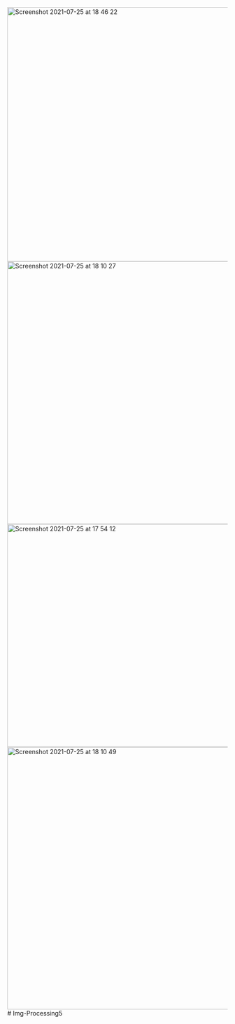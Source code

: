 <img width="580" alt="Screenshot 2021-07-25 at 18 46 22" src="https://user-images.githubusercontent.com/80551568/126910000-97e359f1-4568-4c9b-b99d-d55cbc9b1a22.png">
<img width="600" alt="Screenshot 2021-07-25 at 18 10 27" src="https://user-images.githubusercontent.com/80551568/126910003-54493a59-7910-4d1d-ae17-744fbca88a31.png">
<img width="509" alt="Screenshot 2021-07-25 at 17 54 12" src="https://user-images.githubusercontent.com/80551568/126910008-10ca20b1-46b6-4309-a683-97b3c32b3329.png">
<img width="599" alt="Screenshot 2021-07-25 at 18 10 49" src="https://user-images.githubusercontent.com/80551568/126910024-4bd440ef-894b-4e0f-a61b-772e9853b0c4.png">
# Img-Processing5
